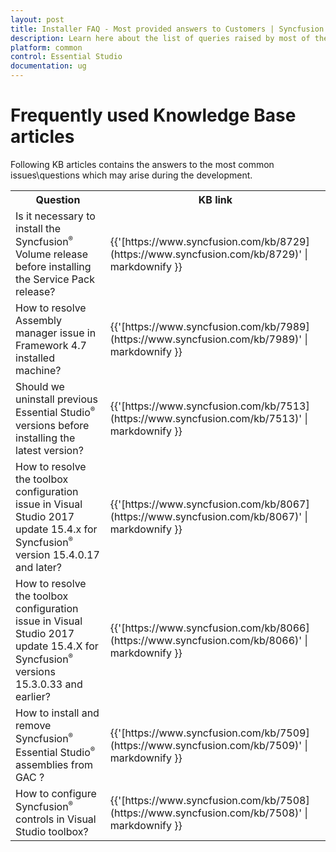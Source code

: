 ```yaml
---
layout: post
title: Installer FAQ - Most provided answers to Customers | Syncfusion
description: Learn here about the list of queries raised by most of the customers and steps for resolving those issues.
platform: common
control: Essential Studio
documentation: ug
---
```


# Frequently used Knowledge Base articles

Following KB articles contains the answers to the most common issues\questions which may arise during the development.

<table>
<tr>
<th>
Question</th><th>
KB link</th></tr>
<tr>
<td>
Is it necessary to install the Syncfusion<sup style="font-size:70%">&reg;</sup> Volume release before installing the Service Pack release?</td><td>
{{'[https://www.syncfusion.com/kb/8729](https://www.syncfusion.com/kb/8729)' | markdownify }} </td></tr>
<tr>
<td>
How to resolve Assembly manager issue in Framework 4.7 installed machine?</td><td>
{{'[https://www.syncfusion.com/kb/7989](https://www.syncfusion.com/kb/7989)' | markdownify }} </td></tr>
<tr>
<td>
Should we uninstall previous Essential Studio<sup style="font-size:70%">&reg;</sup> versions before installing the latest version?</td><td>
{{'[https://www.syncfusion.com/kb/7513](https://www.syncfusion.com/kb/7513)' | markdownify }} </td></tr>
<tr>
<td>
How to resolve the toolbox configuration issue in Visual Studio 2017 update 15.4.x for Syncfusion<sup style="font-size:70%">&reg;</sup> version 15.4.0.17 and later?</td><td>
{{'[https://www.syncfusion.com/kb/8067](https://www.syncfusion.com/kb/8067)' | markdownify }} </td></tr>
<tr>
<td>
How to resolve the toolbox configuration issue in Visual Studio 2017 update 15.4.X for Syncfusion<sup style="font-size:70%">&reg;</sup> versions 15.3.0.33 and earlier?</td><td>
{{'[https://www.syncfusion.com/kb/8066](https://www.syncfusion.com/kb/8066)' | markdownify }} </td></tr>
<tr>
<td>
How to install and remove Syncfusion<sup style="font-size:70%">&reg;</sup> Essential Studio<sup style="font-size:70%">&reg;</sup> assemblies from GAC ?</td><td>
{{'[https://www.syncfusion.com/kb/7509](https://www.syncfusion.com/kb/7509)' | markdownify }} </td></tr>
<tr>
<td>
How to configure Syncfusion<sup style="font-size:70%">&reg;</sup> controls in Visual Studio toolbox?</td><td>
{{'[https://www.syncfusion.com/kb/7508](https://www.syncfusion.com/kb/7508)' | markdownify }} </td></tr>
</table>